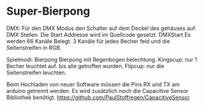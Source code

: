 # Super-Bierpong

DMX:
Für den DMX Modus den Schalter auf dem Deckel des gehäuses auf DMX Stellen.
Die Start Addresse wird im Quellcode gesetzt. DMXStart
Es werden 66 Kanäle Belegt. 3 Kanäle für jedes Becher feld und die Seitenstreifen in RGB.

Spielmodi:
Bierpong
Bierpong mit Regenbogen belechtung.
Kingscup: nur 1 Becher leuchtet auf. bis alle getroffen wurden.
Flipcup: nur die Seitenstreifen leuchten.

Beim Hochladen von neuer Software müssen die Pins RX und TX am arduino getrennt werden.
Es wird zusätzlich noch die Capacitive Sensor Bibliothek benötigt. https://github.com/PaulStoffregen/CapacitiveSensor
